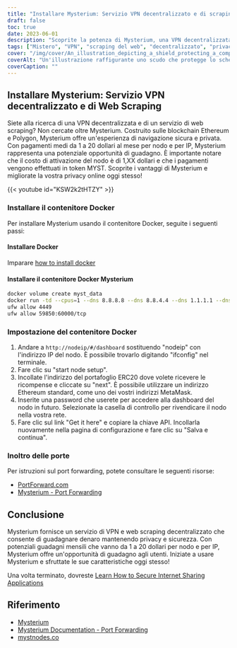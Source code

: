 ```yaml
---
title: "Installare Mysterium: Servizio VPN decentralizzato e di scraping web"
draft: false
toc: true
date: 2023-06-01
description: "Scoprite la potenza di Mysterium, una VPN decentralizzata e un servizio di web scraping costruito sulla tecnologia blockchain, che offre una navigazione sicura e opportunità di guadagno."
tags: ["Mistero", "VPN", "scraping del web", "decentralizzato", "privacy", "sicurezza", "blockchain", "Ethereum", "Poligono", "navigazione in internet", "opportunità di reddito", "Docker", "impostazione", "inoltro delle porte", "VPN decentralizzata", "servizio di web scraping", "navigazione sicura", "guadagni", "tecnologia blockchain", "online privacy", "Contenitore Docker", "configurazione del nodo", "Indirizzo IP", "Portafoglio ERC20", "Indirizzo della meta-maschera", "Chiave API", "Istruzioni per l'inoltro delle porte", "PortForward.com", "Documentazione di Mysterium"]
cover: "/img/cover/An_illustration_depicting_a_shield_protecting_a_computer.png"
coverAlt: "Un'illustrazione raffigurante uno scudo che protegge lo schermo di un computer, simbolo di una maggiore privacy e sicurezza online."
coverCaption: ""
---
```


## Installare Mysterium: Servizio VPN decentralizzato e di Web Scraping

Siete alla ricerca di una VPN decentralizzata e di un servizio di web scraping? Non cercate oltre Mysterium. Costruito sulle blockchain Ethereum e Polygon, Mysterium offre un'esperienza di navigazione sicura e privata. Con pagamenti medi da 1 a 20 dollari al mese per nodo e per IP, Mysterium rappresenta una potenziale opportunità di guadagno. È importante notare che il costo di attivazione del nodo è di 1,XX dollari e che i pagamenti vengono effettuati in token MYST. Scoprite i vantaggi di Mysterium e migliorate la vostra privacy online oggi stesso!

{{< youtube id="KSW2k2tHTZY" >}}

### Installare il contenitore Docker
Per installare Mysterium usando il contenitore Docker, seguite i seguenti passi:

#### Installare Docker

Imparare [how to install docker](https://simeononsecurity.com/other/creating-profitable-low-powered-crypto-miners/#installing-docker)

#### Installare il contenitore Docker Mysterium

```bash
docker volume create myst_data
docker run -td --cpus=1 --dns 8.8.8.8 --dns 8.8.4.4 --dns 1.1.1.1 --dns 1.0.0.1 --dns 9.9.9.9 --hostname myst --cap-add NET_ADMIN --network=host -p 4449:4449 -p 59850-60000:59850-60000 --name myst --device=/dev/net/tun  -v myst_data:/var/lib/mysterium-node mysteriumnetwork/myst:latest --udp.ports=59850:60000 service --agreed-terms-and-conditions
ufw allow 4449
ufw allow 59850:60000/tcp
```
### Impostazione del contenitore Docker

1. Andare a `http://nodeip/#/dashboard` sostituendo "nodeip" con l'indirizzo IP del nodo. È possibile trovarlo digitando "ifconfig" nel terminale.
2. Fare clic su "start node setup".
3. Incollate l'indirizzo del portafoglio ERC20 dove volete ricevere le ricompense e cliccate su "next". È possibile utilizzare un indirizzo Ethereum standard, come uno dei vostri indirizzi MetaMask.
4. Inserite una password che userete per accedere alla dashboard del nodo in futuro. Selezionate la casella di controllo per rivendicare il nodo nella vostra rete.
5. Fare clic sul link "Get it here" e copiare la chiave API. Incollarla nuovamente nella pagina di configurazione e fare clic su "Salva e continua".

### Inoltro delle porte

Per istruzioni sul port forwarding, potete consultare le seguenti risorse:

- [PortForward.com](https://portforward.com/)
- [Mysterium - Port Forwarding](https://docs.mysterium.network/troubleshooting/port-forwarding)

## Conclusione

Mysterium fornisce un servizio di VPN e web scraping decentralizzato che consente di guadagnare denaro mantenendo privacy e sicurezza. Con potenziali guadagni mensili che vanno da 1 a 20 dollari per nodo e per IP, Mysterium offre un'opportunità di guadagno agli utenti. Iniziate a usare Mysterium e sfruttate le sue caratteristiche oggi stesso!

Una volta terminato, dovreste [Learn How to Secure Internet Sharing Applications](https://simeononsecurity.com/other/how-to-secure-internet-sharing-applications/)

## Riferimento

- [Mysterium](https://www.mysterium.network/)
- [Mysterium Documentation - Port Forwarding](https://docs.mysterium.network/troubleshooting/port-forwarding)
- [mystnodes.co](https://mystnodes.co/?referral_code=dZxIcDEWgjh8b5kviefiC7RFBInonroaPFHr2ztm)
